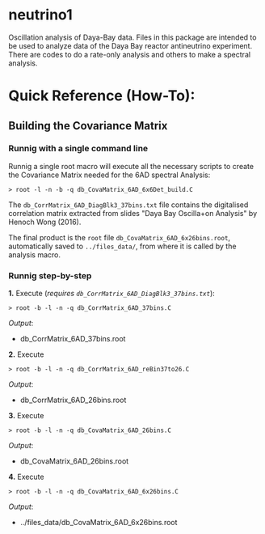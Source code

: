# neutrino1
Oscillation analysis of Daya-Bay data.
Files in this package are intended to be used to analyze data of the Daya Bay reactor antineutrino experiment. There are codes to do a rate-only analysis and others to make a spectral analysis.

# Quick Reference (How-To):

## Building the Covariance Matrix

### Runnig with a single command line
Runnig a single root macro will execute all the necessary scripts to create the Covariance Matrix needed for the 6AD spectral Analysis:

    > root -l -n -b -q db_CovaMatrix_6AD_6x6Det_build.C

The `db_CorrMatrix_6AD_DiagBlk3_37bins.txt` file contains the digitalised correlation matrix extracted from slides "Daya Bay Oscilla+on Analysis" by Henoch Wong (2016).

The final product is the `root` file `db_CovaMatrix_6AD_6x26bins.root`, automatically saved to `../files_data/`, from where it is called by the analysis macro.

### Runnig step-by-step
**1.** Execute (_requires `db_CorrMatrix_6AD_DiagBlk3_37bins.txt`_):

    > root -b -l -n -q db_CorrMatrix_6AD_37bins.C

_Output_:  
- db_CorrMatrix_6AD_37bins.root

**2.** Execute

    > root -b -l -n -q db_CorrMatrix_6AD_reBin37to26.C

_Output_:  
- db_CorrMatrix_6AD_26bins.root

**3.** Execute

    > root -b -l -n -q db_CovaMatrix_6AD_26bins.C

_Output_:
- db_CovaMatrix_6AD_26bins.root

**4.** Execute

    > root -b -l -n -q db_CovaMatrix_6AD_6x26bins.C

_Output_:  
- ../files_data/db_CovaMatrix_6AD_6x26bins.root

